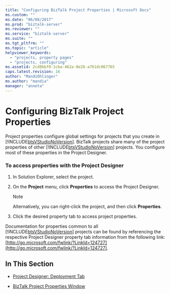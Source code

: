 ```yaml
---
title: "Configuring BizTalk Project Properties | Microsoft Docs"
ms.custom: ""
ms.date: "06/08/2017"
ms.prod: "biztalk-server"
ms.reviewer: ""
ms.service: "biztalk-server"
ms.suite: ""
ms.tgt_pltfrm: ""
ms.topic: "article"
helpviewer_keywords: 
  - "projects, property pages"
  - "projects, configuring"
ms.assetid: 2cd8bbf0-1cba-462a-8e26-a761dc067765
caps.latest.revision: 16
author: "MandiOhlinger"
ms.author: "mandia"
manager: "anneta"
---
```

# Configuring BizTalk Project Properties
Project properties configure global settings for projects that you create in [!INCLUDE[btsVStudioNoVersion](../includes/btsvstudionoversion-md.md)]. BizTalk projects share many of the project properties of other [!INCLUDE[btsVStudioNoVersion](../includes/btsvstudionoversion-md.md)] projects. You configure most of these properties in the Project Designer.  
  
### To access properties with the Project Designer  
  
1.  In Solution Explorer, select the project.  
  
2.  On the **Project** menu, click **Properties** to access the Project Designer.  
  
    > [!NOTE]
    >  Alternatively, you can right-click the project, and then click **Properties**.  
  
3.  Click the desired property tab to access project properties.  
  
 Documentation for properties common to all [!INCLUDE[btsVStudioNoVersion](../includes/btsvstudionoversion-md.md)] projects can be found by referencing the respective Project Designer property tab information from the following link: [http://go.microsoft.com/fwlink/?LinkId=124727](http://go.microsoft.com/fwlink/?LinkId=124727).  
  
## In This Section  
  
-   [Project Designer: Deployment Tab](../core/project-designer-deployment-tab.md)  
  
-   [BizTalk Project Properties Window](../core/biztalk-project-properties-window.md)